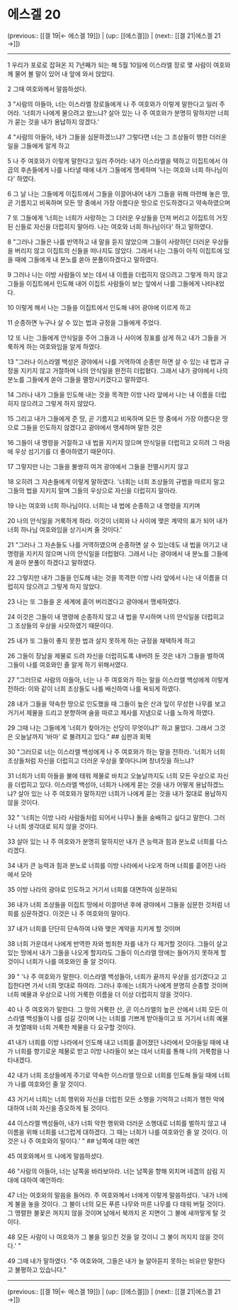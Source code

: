# 에스겔 20

(previous:: [[겔 19|← 에스겔 19]]) | (up:: [[에스겔]]) | (next:: [[겔 21|에스겔 21 →]])

***




1 
우리가 포로로 잡혀온 지 7년째가 되는 해 5월 10일에 이스라엘 장로 몇 사람이 여호와께 물어 볼 말이 있어 내 앞에 와서 앉았다. 



2 
그때 여호와께서 말씀하셨다. 



3 
"사람의 아들아, 너는 이스라엘 장로들에게 나 주 여호와가 이렇게 말한다고 일러 주어라. '너희가 나에게 물으려고 왔느냐? 살아 있는 나 주 여호와가 분명히 말하지만 너희가 묻는 것을 내가 용납하지 않겠다.' 



4 
"사람의 아들아, 네가 그들을 심문하겠느냐? 그렇다면 너는 그 조상들이 행한 더러운 일을 그들에게 알게 하고 



5 
나 주 여호와가 이렇게 말한다고 일러 주어라: 내가 이스라엘을 택하고 이집트에서 야곱의 후손들에게 나를 나타낼 때에 내가 그들에게 맹세하며 '나는 여호와 너희 하나님이다' 하였다. 



6 
그 날 나는 그들에게 이집트에서 그들을 이끌어내어 내가 그들을 위해 마련해 놓은 땅, 곧 기름지고 비옥하며 모든 땅 중에서 가장 아름다운 땅으로 인도하겠다고 약속하였으며 



7 
또 그들에게 '너희는 너희가 사랑하는 그 더러운 우상들을 던져 버리고 이집트의 거짓된 신들로 자신을 더럽히지 말아라. 나는 여호와 너희 하나님이다' 하고 말하였다. 



8 
"그러나 그들은 나를 반역하고 내 말을 듣지 않았으며 그들이 사랑하던 더러운 우상들을 버리지 않고 이집트의 신들을 떠나지도 않았다. 그래서 나는 그들이 아직 이집트에 있을 때에 그들에게 내 분노를 쏟아 분풀이하겠다고 말하였다. 



9 
그러나 나는 이방 사람들이 보는 데서 내 이름을 더럽히지 않으려고 그렇게 하지 않고 그들을 이집트에서 인도해 내어 이집트 사람들이 보는 앞에서 나를 그들에게 나타내었다. 



10 
이렇게 해서 나는 그들을 이집트에서 인도해 내어 광야에 이르게 하고 



11 
순종하면 누구나 살 수 있는 법과 규정을 그들에게 주었다. 



12 
또 나는 그들에게 안식일을 주어 그들과 나 사이에 징표를 삼게 하고 내가 그들을 거룩하게 하는 여호와임을 알게 하였다. 



13 
"그러나 이스라엘 백성은 광야에서 나를 거역하여 순종만 하면 살 수 있는 내 법과 규정을 지키지 않고 거절하며 나의 안식일을 완전히 더럽혔다. 그래서 내가 광야에서 나의 분노를 그들에게 쏟아 그들을 멸망시키겠다고 말하였다. 



14 
그러나 내가 그들을 인도해 내는 것을 목격한 이방 나라 앞에서 나는 내 이름을 더럽히지 않으려고 그렇게 하지 않았다. 



15 
그리고 내가 그들에게 준 땅, 곧 기름지고 비옥하며 모든 땅 중에서 가장 아름다운 땅으로 그들을 인도하지 않겠다고 광야에서 맹세하며 말한 것은 



16 
그들이 내 명령을 거절하고 내 법을 지키지 않으며 안식일을 더럽히고 오히려 그 마음에 우상 섬기기를 더 좋아하였기 때문이다. 



17 
그렇지만 나는 그들을 불쌍히 여겨 광야에서 그들을 전멸시키지 않고 



18 
오히려 그 자손들에게 이렇게 말하였다. '너희는 너희 조상들의 규범을 따르지 말고 그들의 법을 지키지 말며 그들의 우상으로 자신을 더럽히지 말아라. 



19 
나는 여호와 너희 하나님이다. 너희는 내 법에 순종하고 내 명령을 지키며 



20 
나의 안식일을 거룩하게 하라. 이것이 너희와 나 사이에 맺은 계약의 표가 되어 내가 너희 하나님 여호와임을 상기시켜 줄 것이다.' 



21 
"그러나 그 자손들도 나를 거역하였으며 순종하면 살 수 있는데도 내 법을 어기고 내 명령을 지키지 않으며 나의 안식일을 더럽혔다. 그래서 나는 광야에서 내 분노를 그들에게 쏟아 분풀이 하겠다고 말하였다. 



22 
그렇지만 내가 그들을 인도해 내는 것을 목격한 이방 나라 앞에서 나는 내 이름을 더럽히지 않으려고 그렇게 하지 않았다. 



23 
나는 또 그들을 온 세계에 흩어 버리겠다고 광야에서 맹세하였다. 



24 
이것은 그들이 내 명령에 순종하지 않고 내 법을 무시하며 나의 안식일을 더럽히고 그 조상들의 우상을 사모하였기 때문이다. 



25 
내가 또 그들이 좋지 못한 법과 살지 못하게 하는 규정을 채택하게 하고 



26 
그들이 장남을 제물로 드려 자신을 더럽히도록 내버려 둔 것은 내가 그들을 벌하여 그들이 나를 여호와인 줄 알게 하기 위해서였다. 



27 
"그러므로 사람의 아들아, 너는 나 주 여호와가 하는 말을 이스라엘 백성에게 이렇게 전하라: 이와 같이 너희 조상들도 나를 배신하여 나를 욕되게 하였다. 



28 
내가 그들을 약속한 땅으로 인도했을 때 그들이 높은 산과 잎이 무성한 나무를 보고 거기서 제물을 드리고 분향하며 술을 따르고 제사를 지냄으로 나를 노하게 하였다. 



29 
그때 나는 그들에게 '너희가 찾아가는 산당이 무엇이냐?' 하고 물었다. 그래서 그것은 오늘날까지 '바마' 로 불려지고 있다." ## 심판과 회복 



30 
"그러므로 너는 이스라엘 백성에게 나 주 여호와가 하는 말을 전하라. '너희가 너희 조상들처럼 자신을 더럽히고 더러운 우상을 쫓아다니며 창녀짓을 하느냐? 



31 
너희가 너희 아들을 불에 태워 제물로 바치고 오늘날까지도 너희 모든 우상으로 자신을 더럽히고 있다. 이스라엘 백성아, 너희가 나에게 묻는 것을 내가 어떻게 용납하겠느냐? 살아 있는 나 주 여호와가 말하지만 너희가 나에게 묻는 것을 내가 절대로 용납하지 않을 것이다. 



32 
" '너희는 이방 나라 사람들처럼 되어서 나무나 돌을 숭배하고 싶다고 말한다. 그러나 너희 생각대로 되지 않을 것이다. 



33 
살아 있는 나 주 여호와가 분명히 말하지만 내가 큰 능력과 힘과 분노로 너희를 다스리겠다. 



34 
내가 큰 능력과 힘과 분노로 너희를 이방 나라에서 나오게 하며 너희를 흩어진 나라에서 모아 



35 
이방 나라의 광야로 인도하고 거기서 너희를 대면하여 심문하되 



36 
내가 너희 조상들을 이집트 땅에서 이끌어낸 후에 광야에서 그들을 심문한 것처럼 너희를 심문하겠다. 이것은 나 주 여호와의 말이다. 



37 
내가 너희를 단단히 단속하여 나와 맺은 계약을 지키게 할 것이며 



38 
너희 가운데서 나에게 반역한 자와 범죄한 자를 내가 다 제거할 것이다. 그들이 살고 있는 땅에서 내가 그들을 나오게 할지라도 그들이 이스라엘 땅에는 들어가지 못하게 할 것이니 너희가 나를 여호와인 줄 알 것이다. 



39 
" '나 주 여호와가 말한다. 이스라엘 백성들아, 너희가 끝까지 우상을 섬기겠다고 고집한다면 가서 너희 멋대로 하여라. 그러나 후에는 너희가 나에게 분명히 순종할 것이며 너희 예물과 우상으로 나의 거룩한 이름을 더 이상 더럽히지 않을 것이다. 



40 
나 주 여호와가 말한다. 그 땅의 거룩한 산, 곧 이스라엘의 높은 산에서 너희 모든 이스라엘 백성들이 나를 섬길 것이며 나는 너희를 기쁘게 받아들이고 또 거기서 너희 예물과 첫열매와 너희 거룩한 제물을 다 요구할 것이다. 



41 
내가 너희를 이방 나라에서 인도해 내고 너희를 흩어졌던 나라에서 모아들일 때에 내가 너희를 향기로운 제물로 받고 이방 나라들이 보는 데서 너희를 통해 나의 거룩함을 나타내겠다. 



42 
내가 너희 조상들에게 주기로 약속한 이스라엘 땅으로 너희를 인도해 들일 때에 너희가 나를 여호와인 줄 알 것이다. 



43 
거기서 너희는 너희 행위와 자신을 더럽힌 모든 소행을 기억하고 너희가 행한 악에 대하여 너희 자신을 증오하게 될 것이다. 



44 
이스라엘 백성들아, 내가 너희 악한 행위와 더러운 소행대로 너희를 벌하지 않고 내 이름을 위해 너희를 너그럽게 대하겠다. 그 때는 너희가 나를 여호와인 줄 알 것이다. 이것은 나 주 여호와의 말이다.' " ## 남쪽에 대한 예언 



45 
여호와께서 또 나에게 말씀하셨다. 



46 
"사람의 아들아, 너는 남쪽을 바라보아라. 너는 남쪽을 향해 외치며 네겝의 삼림 지대에 대하여 예언하라: 



47 
너는 여호와의 말씀을 들어라. 주 여호와께서 너에게 이렇게 말씀하셨다. '내가 너에게 불을 놓을 것이다. 그 불이 너의 모든 푸른 나무와 마른 나무를 다 태워 버릴 것이다. 그 맹렬한 불꽃은 꺼지지 않을 것이며 남에서 북까지 온 지면이 그 불에 새까맣게 탈 것이다. 



48 
모든 사람이 나 여호와가 그 불을 일으킨 것을 알 것이니 그 불이 꺼지지 않을 것이다.' " 



49 
그때 내가 말하였다. "주 여호와여, 그들은 내가 늘 알아듣지 못하는 비유만 말한다고 불평하고 있습니다."

***

(previous:: [[겔 19|← 에스겔 19]]) | (up:: [[에스겔]]) | (next:: [[겔 21|에스겔 21 →]])
